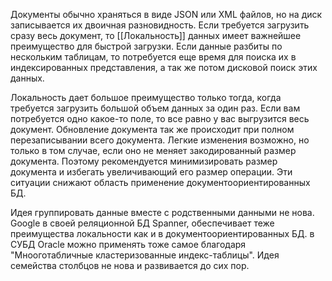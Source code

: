 Документы обычно храняться в виде JSON или XML файлов, но на диск записывается их двоичная разновидность. Если требуется загрузить сразу весь документ, то [[Локальность]] данных имеет важнейшее преимущество для быстрой загрузки. Если данные разбиты по нескольким таблицам, то потребуется еще время для поиска их в индексированных представления, а так же потом дисковой поиск этих данных.

Локальность дает большое преимущество только тогда, когда требуется загрузить большой объем данных за один раз. Если вам потребуется одно какое-то поле, то все равно у вас выгрузится весь документ. Обновление документа так же происходит при полном перезаписывании всего документа. Легкие изменения возможно, но только в том случае, если оно не меняет закодированный размер документа. Поэтому рекомендуется минимизировать размер документа и избегать увеличивающий его размер операции. Эти ситуации снижают область применение документоориентированных БД.

Идея группировать данные вместе с родственными данными не нова. Google в своей реляционной БД Spanner, обеспечивает теже преимущества локальности как и в документоориентированных БД. в СУБД Oracle можно применять тоже самое благодаря "Мнооготабличные кластеризованные индекс-таблицы". Идея семейства столбцов не нова и развивается до сих пор.

